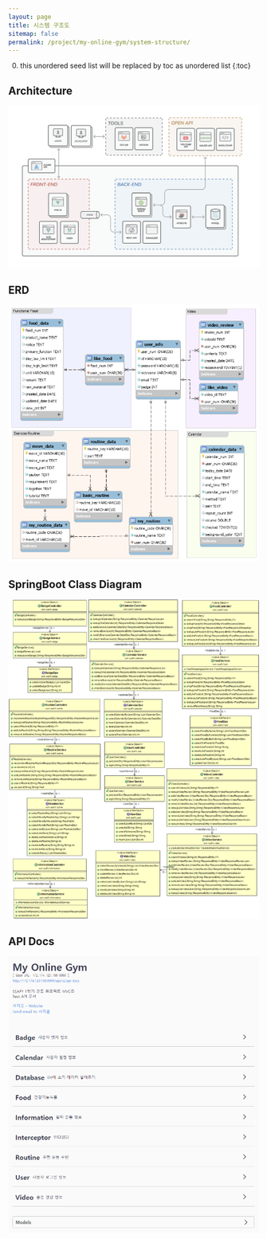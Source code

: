 ```yaml
---
layout: page
title: 시스템 구조도
sitemap: false
permalink: /project/my-online-gym/system-structure/
---
```

0. this unordered seed list will be replaced by toc as unordered list
{:toc}

## Architecture
<img src="/project/MyOnlineGym/image/architecture.png" alt="Architecture"/>

## ERD
<img src="/project/MyOnlineGym/image/erd.png" alt="ERD"/>

## SpringBoot Class Diagram
<img src="/project/MyOnlineGym/image/class_diagram.png" alt="SpringBoot Class Diagram"/>

## API Docs
<img src="/project/MyOnlineGym/image/api_docs.png" alt="API Docs"/>
